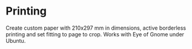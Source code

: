 # Printing

Create custom paper with 210x297 mm in dimensions, active borderless printing and set fitting to page to crop. Works with Eye of Gnome under Ubuntu.
